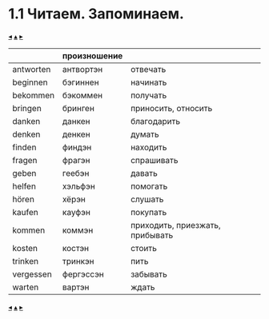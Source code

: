 # 1.1 Читаем. Запоминаем.

[&#9666;](./01.0_lesen_lernen_konjugieren.md) [&#9652;](../../index.md) [&#9656;](./01.2_ich.md)

| | произношение | |
|-|--------------|-|
| antworten	| антвортэн | отвечать
| beginnen	| бэгиннен  | начинать
| bekommen	| бэкоммен  | получать
| bringen	| бринген   | приносить, относить
| danken	| данкен    | благодарить
| denken	| денкен    | думать
| finden	| финдэн    | находить
| fragen	| фрагэн    | спрашивать
| geben	    | геебэн    | давать
| helfen	| хэльфэн   | помогать
| hören	    | хёрэн     | слушать
| kaufen	| кауфэн    | покупать
| kommen	| коммэн    | приходить, приезжать, прибывать
| kosten	| костэн    | стоить
| trinken	| тринкэн   | пить
| vergessen	| фергэссэн | забывать
| warten	| вартэн    | ждать

[&#9666;](./01.0_lesen_lernen_konjugieren.md) [&#9652;](../../index.md) [&#9656;](./01.2_ich)